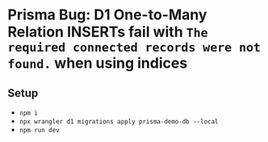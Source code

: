 # Prisma Bug: D1 One-to-Many Relation INSERTs fail with `The required connected records were not found.` when using indices

## Setup
- `npm i`
- `npx wrangler d1 migrations apply prisma-demo-db --local`
- `npm run dev`